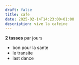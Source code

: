 ```yaml
---
draft: false
title: cafe
date: 2025-02-14T14:23:00+01:00
description: vive la cafeine
---
```

**2 tasses** par jours

* bon pour la sante
* le transite
* last dance
